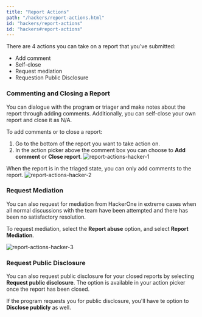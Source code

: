 ```yaml
---
title: "Report Actions"
path: "/hackers/report-actions.html"
id: "hackers/report-actions"
id: "hackers#report-actions"
---
```


There are 4 actions you can take on a report that you've submitted:
* Add comment
* Self-close
* Request mediation
* Requestion Public Disclosure

### Commenting and Closing a Report
You can dialogue with the program or triager and make notes about the report through adding comments. Additionally, you can self-close your own report and close it as N/A.

To add comments or to close a report:
1. Go to the bottom of the report you want to take action on.
2. In the action picker above the comment box you can choose to **Add comment** or **Close report**.
![report-actions-hacker-1](https://github.com/Hacker0x01/docs.hackerone.com/blob/master/docs/hackers/images/report-actions-hacker-1.png?raw=true)

When the report is in the triaged state, you can only add comments to the report.
![report-actions-hacker-2](https://github.com/Hacker0x01/docs.hackerone.com/blob/master/docs/hackers/images/report-actions-hacker-2.png?raw=true)

### Request Mediation
You can also request for mediation from HackerOne in extreme cases when all normal discussions with the team have been attempted and there has been no satisfactory resolution.

To request mediation, select the **Report abuse** option, and select **Report Mediation**.

![report-actions-hacker-3](https://github.com/Hacker0x01/docs.hackerone.com/blob/master/docs/hackers/images/report-actions-hacker-3.png?raw=true)

### Request Public Disclosure
You can also request public disclosure for your closed reports by selecting **Request public disclosure**. The option is available in your action picker once the report has been closed.

If the program requests you for public disclosure, you'll have te option to **Disclose publicly** as well.
